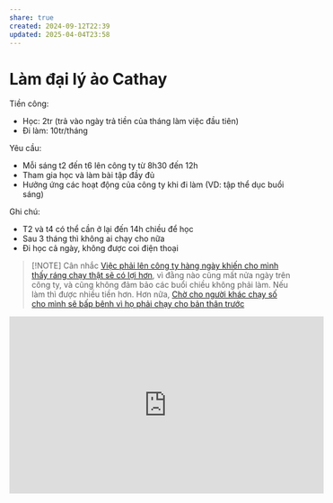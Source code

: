 ```yaml
---
share: true
created: 2024-09-12T22:39
updated: 2025-04-04T23:58
---
```

# Làm đại lý ảo Cathay
Tiền công: 
- Học: 2tr (trả vào ngày trả tiền của tháng làm việc đầu tiên)
- Đi làm: 10tr/tháng

Yêu cầu:
- Mỗi sáng t2 đến t6 lên công ty từ 8h30 đến 12h
- Tham gia học và làm bài tập đầy đủ
- Hưởng ứng các hoạt động của công ty khi đi làm (VD: tập thể dục buổi sáng)

Ghi chú:
- T2 và t4 có thể cần ở lại đến 14h chiều để học
- Sau 3 tháng thì không ai chạy cho nữa
- Đi học cả ngày, không được coi điện thoại

> [!NOTE] Cân nhắc
> [Việc phải lên công ty hàng ngày khiến cho mình thấy ráng chạy thật sẽ có lợi hơn](../../../../../../Ch%C3%ADnh%20s%C3%A1ch%20c%C3%B4ng%20ty/B%E1%BA%A3o%20hi%E1%BB%83m/Nh%C3%A2n%20s%E1%BB%B1/Cathay/Vi%E1%BB%87c%20ph%E1%BA%A3i%20l%C3%AAn%20c%C3%B4ng%20ty%20h%C3%A0ng%20ng%C3%A0y%20khi%E1%BA%BFn%20cho%20m%C3%ACnh%20th%E1%BA%A5y%20r%C3%A1ng%20ch%E1%BA%A1y%20th%E1%BA%ADt%20s%E1%BA%BD%20c%C3%B3%20l%E1%BB%A3i%20h%C6%A1n.md), vì đằng nào cũng mất nửa ngày trên công ty, và cũng không đảm bảo các buổi chiều không phải làm. Nếu làm thì được nhiều tiền hơn. Hơn nữa, [Chờ cho người khác chạy số cho mình sẽ bấp bênh vì họ phải chạy cho bản thân trước](../../../../../../../%E2%9A%A1Hi%E1%BB%83u%20bi%E1%BA%BFt%20s%C3%A2u/M%C3%B4%20h%C3%ACnh%20nh%C3%A2n%20s%E1%BB%B1/%C4%90%E1%BA%A9y%20doanh%20s%E1%BB%91/Ch%E1%BB%9D%20cho%20ng%C6%B0%E1%BB%9Di%20kh%C3%A1c%20ch%E1%BA%A1y%20s%E1%BB%91%20cho%20m%C3%ACnh%20s%E1%BA%BD%20b%E1%BA%A5p%20b%C3%AAnh%20v%C3%AC%20h%E1%BB%8D%20ph%E1%BA%A3i%20ch%E1%BA%A1y%20cho%20b%E1%BA%A3n%20th%C3%A2n%20tr%C6%B0%E1%BB%9Bc.md)

<iframe width="560" height="315" src="https://www.youtube.com/embed/rMHMd7s8XQI?si=4ekxgFnTmyx8la6x" title="YouTube video player" frameborder="0" allow="accelerometer; autoplay; clipboard-write; encrypted-media; gyroscope; picture-in-picture; web-share" referrerpolicy="strict-origin-when-cross-origin" allowfullscreen></iframe>
